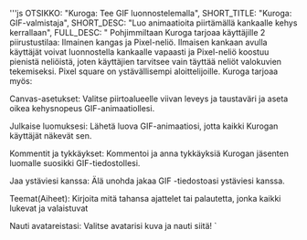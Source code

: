 '''js
  OTSIKKO: "Kuroga: Tee GIF luonnostelemalla",
  SHORT_TITLE: "Kuroga: GIF-valmistaja",
  SHORT_DESC: "Luo animaatioita piirtämällä kankaalle kehys kerrallaan",
  FULL_DESC: "
  Pohjimmiltaan Kuroga tarjoaa käyttäjille 2 piirustustilaa: Ilmainen kangas ja Pixel-neliö. 
  Ilmaisen kankaan avulla käyttäjät voivat luonnostella kankaalle vapaasti ja Pixel-neliö koostuu pienistä neliöistä, joten käyttäjien tarvitsee vain täyttää neliöt valokuvien tekemiseksi. 
  Pixel square on ystävällisempi aloittelijoille.
  Kuroga tarjoaa myös:

Canvas-asetukset:
      Valitse piirtoalueelle viivan leveys ja taustaväri ja aseta oikea kehysnopeus GIF-animaatiollesi.
      
Julkaise luomuksesi:
      Lähetä luova GIF-animaatiosi, jotta kaikki Kurogan käyttäjät näkevät sen.
      
Kommentit ja tykkäykset:
      Kommentoi ja anna tykkäyksiä Kurogan jäsenten luomalle suosikki GIF-tiedostollesi.
      
Jaa ystäviesi kanssa:
      Älä unohda jakaa GIF -tiedostoasi ystäviesi kanssa.
      
Teemat(Aiheet):
      Kirjoita mitä tahansa ajattelet tai palautetta, jonka kaikki lukevat ja valaistuvat
      
Nauti avatareistasi:
      Valitse avatarisi kuva ja nauti siitä!
  `
```
